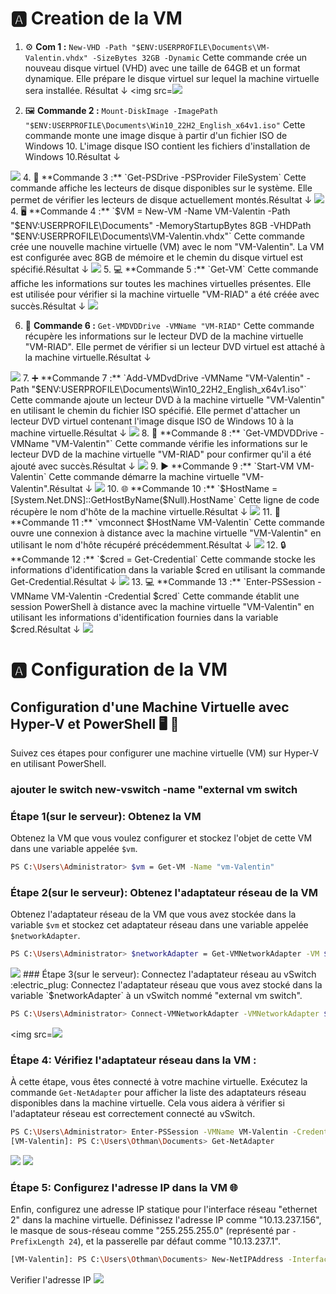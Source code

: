 # 🅰️  Creation de la VM

1. ⚙️ **Com 1 :** `New-VHD -Path "$ENV:USERPROFILE\Documents\VM-Valentin.vhdx" -SizeBytes 32GB -Dynamic`
   Cette commande crée un nouveau disque virtuel (VHD) avec une taille de 64GB et un format dynamique. Elle prépare le disque virtuel sur lequel la machine virtuelle sera installée. Résultat ↓
   <img src=<img src=images/IMG-1.jpg width='' height=''> 

3. 🖼️ **Commande 2 :** `Mount-DiskImage -ImagePath "$ENV:USERPROFILE\Documents\Win10_22H2_English_x64v1.iso"`
   Cette commande monte une image disque à partir d'un fichier ISO de Windows 10. L'image disque ISO contient les fichiers d'installation de Windows 10.Résultat ↓
<img src=images/IMG-2.jpg  width='' height='' >
4. 💽 **Commande 3 :** `Get-PSDrive -PSProvider FileSystem`
   Cette commande affiche les lecteurs de disque disponibles sur le système. Elle permet de vérifier les lecteurs de disque actuellement montés.Résultat ↓

<img src=images/IMG-3.jpg  width='' height='' >
4. 🖥️ **Commande 4 :** `$VM = New-VM -Name VM-Valentin -Path "$ENV:USERPROFILE\Documents" -MemoryStartupBytes 8GB -VHDPath "$ENV:USERPROFILE\Documents\VM-Valentin.vhdx"`
   Cette commande crée une nouvelle machine virtuelle (VM) avec le nom "VM-Valentin". La VM est configurée avec 8GB de mémoire et le chemin du disque virtuel est spécifié.Résultat ↓

<img src=images/ width='' height='' >
5. 💻 **Commande 5 :** `Get-VM`
   Cette commande affiche les informations sur toutes les machines virtuelles présentes. Elle est utilisée pour vérifier si la machine virtuelle "VM-RIAD" a été créée avec succès.Résultat ↓
<img src=images/IMG-4.jpg width='' height='' >

6. 📀 **Commande 6 :** `Get-VMDVDDrive -VMName "VM-RIAD"`
   Cette commande récupère les informations sur le lecteur DVD de la machine virtuelle "VM-RIAD". Elle permet de vérifier si un lecteur DVD virtuel est attaché à la machine virtuelle.Résultat ↓
<img src=images/IMG-5.jpg width='' height='' >
7. ➕ **Commande 7 :** `Add-VMDvdDrive -VMName "VM-Valentin" -Path "$ENV:USERPROFILE\Documents\Win10_22H2_English_x64v1.iso"`
   Cette commande ajoute un lecteur DVD à la machine virtuelle "VM-Valentin" en utilisant le chemin du fichier ISO spécifié. Elle permet d'attacher un lecteur DVD virtuel contenant l'image disque ISO de Windows 10 à la machine virtuelle.Résultat ↓
<img src=images/width='' height='' >
8. 📀 **Commande 8 :** `Get-VMDVDDrive -VMName "VM-Valentin"`
   Cette commande vérifie les informations sur le lecteur DVD de la machine virtuelle "VM-RIAD" pour confirmer qu'il a été ajouté avec succès.Résultat ↓
<img src=images/ width='' height='' >
9. ▶️ **Commande 9 :** `Start-VM VM-Valentin`
   Cette commande démarre la machine virtuelle "VM-Valentin".Résultat ↓
<img src= width='' height='' >
10. 🌐 **Commande 10 :** `$HostName = [System.Net.DNS]::GetHostByName($Null).HostName`
   Cette ligne de code récupère le nom d'hôte de la machine virtuelle.Résultat ↓
<img src=images/width='' height='' >
11. 🔌 **Commande 11 :** `vmconnect $HostName VM-Valentin`
   Cette commande ouvre une connexion à distance avec la machine virtuelle "VM-Valentin" en utilisant le nom d'hôte récupéré précédemment.Résultat ↓
<img src=images/width='' height='' >
12. 🔒 **Commande 12 :** `$cred = Get-Credential`
   Cette commande stocke les informations d'identification dans la variable $cred en utilisant la commande Get-Credential.Résultat ↓
<img src=images/ width='' height='' >
13. 💻 **Commande 13 :** `Enter-PSSession -VMName VM-Valentin -Credential $cred`
Cette commande établit une session PowerShell à distance avec la machine virtuelle "VM-Valentin" en utilisant les informations d'identification fournies dans la variable $cred.Résultat ↓
<img src=images/IMG-6.jpg  width='' height=''>


# 🅰️  Configuration de la VM

## Configuration d'une Machine Virtuelle avec Hyper-V et PowerShell :desktop_computer: :wrench:
Suivez ces étapes pour configurer une machine virtuelle (VM) sur Hyper-V en utilisant PowerShell.
### ajouter le switch new-vswitch -name "external vm switch

### Étape 1(sur le serveur): Obtenez la VM 

Obtenez la VM que vous voulez configurer et stockez l'objet de cette VM dans une variable appelée `$vm`.

```bash
PS C:\Users\Administrator> $vm = Get-VM -Name "vm-Valentin"
```
### Étape 2(sur le serveur): Obtenez l'adaptateur réseau de la VM 

Obtenez l'adaptateur réseau de la VM que vous avez stockée dans la variable `$vm` et stockez cet adaptateur réseau dans une variable appelée `$networkAdapter`.

```bash
PS C:\Users\Administrator> $networkAdapter = Get-VMNetworkAdapter -VM $vm
```
<img src=images/IMG-10.jpg width='' height=''>
### Étape 3(sur le serveur): Connectez l'adaptateur réseau au vSwitch :electric_plug:
Connectez l'adaptateur réseau que vous avez stocké dans la variable `$networkAdapter` à un vSwitch nommé "external vm switch".

```bash
PS C:\Users\Administrator> Connect-VMNetworkAdapter -VMNetworkAdapter $networkAdapter -SwitchName "external vm switch"
```
<img src=<img src=images/IMG-11.jpg width='' height=''> 
### Étape 4: Vérifiez l'adaptateur réseau dans la VM :

À cette étape, vous êtes connecté à votre machine virtuelle. Exécutez la commande `Get-NetAdapter` pour afficher la liste des adaptateurs réseau disponibles dans la machine virtuelle. Cela vous aidera à vérifier si l'adaptateur réseau est correctement connecté au vSwitch.

```bash
PS C:\Users\Administrator> Enter-PSSession -VMName VM-Valentin -Credential $cred
[VM-Valentin]: PS C:\Users\Othman\Documents> Get-NetAdapter
```

<img src=images/ width='' height=''>
<img src=images/ width='' height=''>

### Étape 5: Configurez l'adresse IP dans la VM :globe_with_meridians:

Enfin, configurez une adresse IP statique pour l'interface réseau "ethernet 2" dans la machine virtuelle. Définissez l'adresse IP comme "10.13.237.156", le masque de sous-réseau comme "255.255.255.0" (représenté par `-PrefixLength 24`), et la passerelle par défaut comme "10.13.237.1".

```bash
[VM-Valentin]: PS C:\Users\Othman\Documents> New-NetIPAddress -InterfaceAlias "ethernet 2" -IPAddress 10.13.237.156 -AddressFamily IPv4 -DefaultGateway 10.13.237.1 -PrefixLength 24
```
Verifier l'adresse IP
<img src=images/IMG-12.jpg width='' height=''>
